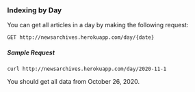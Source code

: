 ### Indexing by Day
You can get all articles in a day by making the following request:

    GET http://newsarchives.herokuapp.com/day/{date}

##### Sample Request

    curl http://newsarchives.herokuapp.com/day/2020-11-1

You should get all data from October 26, 2020.